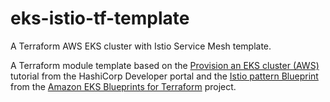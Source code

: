 # eks-istio-tf-template
A Terraform AWS EKS cluster with Istio Service Mesh template.

A Terraform module template based on the [Provision an EKS cluster (AWS)](https://developer.hashicorp.com/terraform/tutorials/kubernetes/eks) tutorial from the HashiCorp Developer portal and the [Istio pattern Blueprint](https://github.com/aws-ia/terraform-aws-eks-blueprints/tree/main/patterns/istio) from the [Amazon EKS Blueprints for Terraform](https://aws-ia.github.io/terraform-aws-eks-blueprints/) project.
